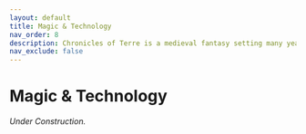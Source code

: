 ```yaml
---
layout: default
title: Magic & Technology
nav_order: 8
description: Chronicles of Terre is a medieval fantasy setting many years in the writing.
nav_exclude: false
---
```


# Magic & Technology

*Under Construction.*